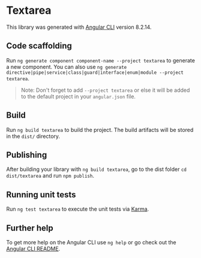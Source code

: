 # Textarea

This library was generated with [Angular CLI](https://github.com/angular/angular-cli) version 8.2.14.

## Code scaffolding

Run `ng generate component component-name --project textarea` to generate a new component. You can also use `ng generate directive|pipe|service|class|guard|interface|enum|module --project textarea`.
> Note: Don't forget to add `--project textarea` or else it will be added to the default project in your `angular.json` file. 

## Build

Run `ng build textarea` to build the project. The build artifacts will be stored in the `dist/` directory.

## Publishing

After building your library with `ng build textarea`, go to the dist folder `cd dist/textarea` and run `npm publish`.

## Running unit tests

Run `ng test textarea` to execute the unit tests via [Karma](https://karma-runner.github.io).

## Further help

To get more help on the Angular CLI use `ng help` or go check out the [Angular CLI README](https://github.com/angular/angular-cli/blob/master/README.md).
